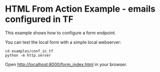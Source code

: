 # HTML From Action Example - emails configured in TF

This example shows how to configure a form endpoint.

You can test the local form with a simple local webserver:

```
cd examples/conf_in_tf
python -m http.server
```

Open [http://localhost:8000/form_index.html](http://localhost:8000/form_index.html) in your browser.


